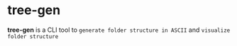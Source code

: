 # tree-gen

**tree-gen** is a CLI tool to `generate folder structure in ASCII` and `visualize folder structure`
